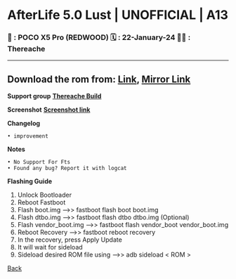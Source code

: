 
# AfterLife 5.0 Lust | UNOFFICIAL | A13
### 📲 : POCO X5 Pro (REDWOOD) 🗓 : 22-January-24 🧑‍💼 : Thereache

----
**Download the rom from:** [**Link**](https://t.me/garbageofreache/19?single), [**Mirror Link**](https://github.com/Thereache/Redwood-Build/releases/tag/Afterlife-Lust-V.5.0)
----

**Support group** [**Thereache Build**](https://t.me/thereachebuildchat)

**Screenshot** [**Screenshot link**](https://t.me/thereachebuildchat/70?single)

**Changelog**
```
• improvement 
```
**Notes**
```
• No Support For Fts
• Found any bug? Report it with logcat
```
**Flashing Guide**
1. Unlock Bootloader
2. Reboot Fastboot
3. Flash boot.img -->> fastboot flash boot boot.img
4. Flash dtbo.img -->> fastboot flash dtbo dtbo.img (Optional)
5. Flash vendor_boot.img -->> fastboot flash vendor_boot vendor_boot.img
6. Reboot Recovery -->> fastboot reboot recovery
7. In the recovery, press Apply Update
8. It will wait for sideload
9. Sideload desired ROM file using -->> adb sideload < ROM >

[Back](./../)
